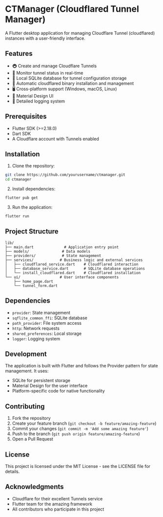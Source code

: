 # CTManager (Cloudflared Tunnel Manager)

A Flutter desktop application for managing Cloudflare Tunnel (cloudflared) instances with a user-friendly interface.

## Features

- 🚇 Create and manage Cloudflare Tunnels
- 🔄 Monitor tunnel status in real-time
- 💾 Local SQLite database for tunnel configuration storage
- 🔧 Automatic cloudflared binary installation and management
- 🖥️ Cross-platform support (Windows, macOS, Linux)
- 🎨 Material Design UI
- 📝 Detailed logging system

## Prerequisites

- Flutter SDK (>=2.18.0)
- Dart SDK
- A Cloudflare account with Tunnels enabled

## Installation

1. Clone the repository:
```bash
git clone https://github.com/yourusername/ctmanager.git
cd ctmanager
```

2. Install dependencies:
```bash
flutter pub get
```

3. Run the application:
```bash
flutter run
```

## Project Structure

```
lib/
├── main.dart              # Application entry point
├── models/               # Data models
├── providers/            # State management
├── services/            # Business logic and external services
│   ├── cloudflared_service.dart    # Cloudflared interaction
│   ├── database_service.dart       # SQLite database operations
│   └── install_cloudflared.dart    # Cloudflared installation
└── ui/                  # User interface components
    ├── home_page.dart
    └── tunnel_form.dart
```

## Dependencies

- `provider`: State management
- `sqflite_common_ffi`: SQLite database
- `path_provider`: File system access
- `http`: Network requests
- `shared_preferences`: Local storage
- `logger`: Logging system

## Development

The application is built with Flutter and follows the Provider pattern for state management. It uses:

- SQLite for persistent storage
- Material Design for the user interface
- Platform-specific code for native functionality

## Contributing

1. Fork the repository
2. Create your feature branch (`git checkout -b feature/amazing-feature`)
3. Commit your changes (`git commit -m 'Add some amazing feature'`)
4. Push to the branch (`git push origin feature/amazing-feature`)
5. Open a Pull Request

## License

This project is licensed under the MIT License - see the LICENSE file for details.

## Acknowledgments

- Cloudflare for their excellent Tunnels service
- Flutter team for the amazing framework
- All contributors who participate in this project
